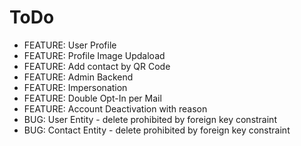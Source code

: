ToDo
====
* FEATURE: User Profile
* FEATURE: Profile Image Updaload
* FEATURE: Add contact by QR Code 
* FEATURE: Admin Backend
* FEATURE: Impersonation
* FEATURE: Double Opt-In per Mail
* FEATURE: Account Deactivation with reason
* BUG: User Entity - delete prohibited by foreign key constraint
* BUG: Contact Entity - delete prohibited by foreign key constraint
